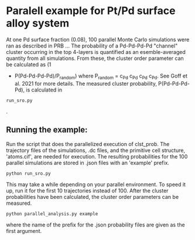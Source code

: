 # Paralell example for Pt/Pd surface alloy system

At one Pd surface fraction (0.08), 100 parallel Monte Carlo simulations were ran
as described in PRB ... The probability of a Pd-Pd-Pd-Pd "channel" cluster
occurring in the top 4-layers is quantified as an esemble-averaged quantity from
all simulations. From these, the cluster order parameter can be calculated as (1
- P(Pd-Pd-Pd-Pd)/P<sub>random</sub>) where P<sub>random</sub> = c<sub>Pd</sub>
c<sub>Pd</sub> c<sub>Pd</sub> c<sub>Pd</sub>. See Goff et al. 2021 for more
details. The measured cluster probability, P(Pd-Pd-Pd-Pd), is calculated in
<pre><code>run_sro.py</code></pre>.

## Running the example:

Run the script that does the parallelized execution of clst_prob. The trajectory
files of the simulations, .dc files, and the primitive cell structure,
'atoms.cif', are needed for execution. The resulting probabilities for the 100
parallel simulations are stored in .json files with an 'example' prefix.

<pre><code>python run_sro.py</code></pre>

This may take a while depending on your parallel environment. To speed it up,
run it for the first 10 trajectories instead of 100. After the cluster
probabilities have been calculated, the cluster order parameters can be
measured. 

<pre><code>python parallel_analysis.py example</code></pre>

where the name of the prefix for the .json probability files are given as the
first argument.
